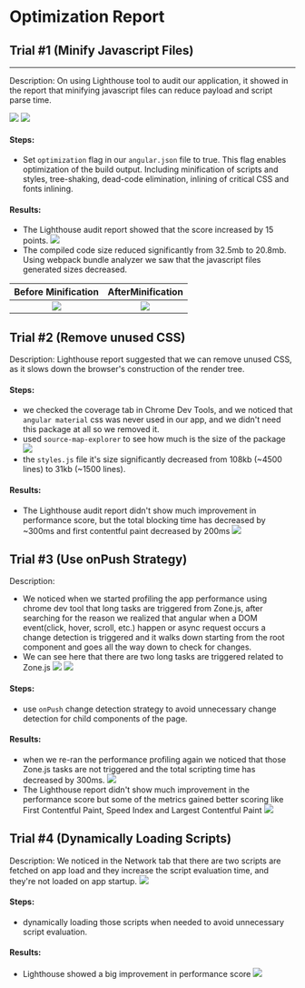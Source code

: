 # Optimization Report

## Trial #1 (Minify Javascript Files)
___________

Description: On using Lighthouse tool to audit our application, it showed in the report that minifying javascript files can reduce payload and script parse time.

![](./images/performance-score-before-minification.png)
![](./images/lighthouse-optimization-tips.png)

#### Steps:
- Set `optimization` flag in our `angular.json` file to true. This flag enables optimization of the build output. Including minification of scripts and styles, tree-shaking, dead-code elimination, inlining of critical CSS and fonts inlining.

#### Results:
- The Lighthouse audit report showed that the score increased by 15 points.
![](./images/perfromance-score-after-minification.png)
- The compiled code size reduced significantly from 32.5mb to 20.8mb. Using webpack bundle analyzer we saw that the javascript files generated sizes decreased.

Before Minification          |  AfterMinification
:-------------------------:|:-------------------------:
![](./images/bundle-size-before-minification.png)  |  ![](./images/bundle-size-after-minification.png)

## Trial #2 (Remove unused CSS)

Description: Lighthouse report suggested that we can remove unused CSS, as it slows down the browser's construction of the render tree.

#### Steps:
- we checked the coverage tab in Chrome Dev Tools, and we noticed that `angular material` css was never used in our app, and we didn't need this package at all so we removed it.
- used `source-map-explorer` to see how much is the size of the package
![](./images/angular-material-size.png)
- the `styles.js` file it's size significantly decreased from 108kb (~4500 lines) to 31kb (~1500 lines).

#### Results:
- The Lighthouse audit report didn't show much improvement in performance score, but the total blocking time has decreased by ~300ms and first contentful paint decreased by 200ms
![](./images/performance-core-after-removing-css.png)

## Trial #3 (Use onPush Strategy)
Description:
- We noticed when we started profiling the app performance using chrome dev tool that long tasks are triggered from Zone.js, after searching for the reason we realized that angular when a DOM event(click, hover, scroll, etc.) happen or async request occurs a change detection is triggered and it walks down starting from the root component and goes all the way down to check for changes.
- We can see here that there are two long tasks are triggered related to Zone.js 
![](./images/before-using-on-push.png)
![](./images/scripting-time-before-on-push.png)

#### Steps:
- use `onPush` change detection strategy to avoid unnecessary change detection for child components of the page.

#### Results:
- when we re-ran the performance profiling again we noticed that those Zone.js tasks are not triggered and the total scripting time has decreased by 300ms.
![](./images/after-using-on-push.png)
- The Lighthouse report didn't show much improvement in the performance score but some of the metrics gained better scoring like First Contentful Paint, Speed Index and Largest Contentful Paint
![](./images/performance-score-after-on-push.png)

## Trial #4 (Dynamically Loading Scripts)
Description: We noticed in the Network tab that there are two scripts are fetched on app load and they increase the script evaluation time, and they're not loaded on app startup.
![](./images/network-tab.png)

#### Steps:
- dynamically loading those scripts when needed to avoid unnecessary script evaluation.

#### Results:
- Lighthouse showed a big improvement in performance score
![](./images/performance-after-removing-scripts.png)

